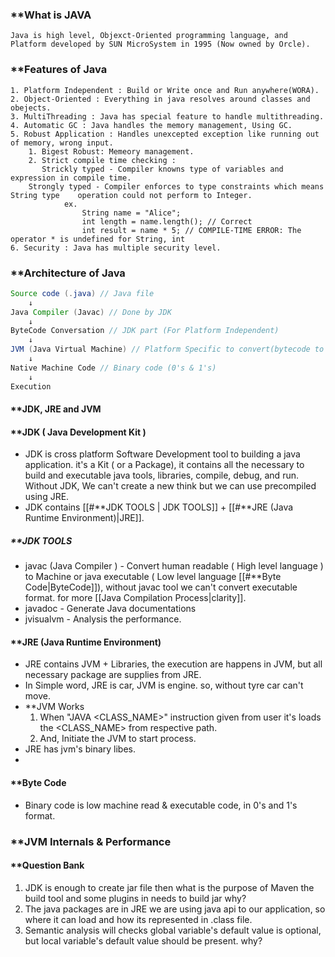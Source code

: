 ### **What is JAVA 

	Java is high level, Objexct-Oriented programming language, and Platform developed by SUN MicroSystem in 1995 (Now owned by Orcle).

### **Features of Java
	1. Platform Independent : Build or Write once and Run anywhere(WORA).
	2. Object-Oriented : Everything in java resolves around classes and obejects.
	3. MultiThreading : Java has special feature to handle multithreading.
	4. Automatic GC : Java handles the memory management, Using GC.
	5. Robust Application : Handles unexcepted exception like running out of memory, wrong input.
		1. Bigest Robust: Memeory management.
		2. Strict compile time checking : 
		   Strickly typed - Compiler knowns type of variables and expression in compile time. 
		Strongly typed - Compiler enforces to type constraints which means String type    operation could not perform to Integer. 
				ex. 
					String name = "Alice";
					int length = name.length(); // Correct
					int result = name * 5; // COMPILE-TIME ERROR: The operator * is undefined for String, int
	6. Security : Java has multiple security level.

### **Architecture of Java 

``` java
Source code (.java) // Java file
	↓
Java Compiler (Javac) // Done by JDK
	↓
ByteCode Conversation // JDK part (For Platform Independent)
	↓
JVM (Java Virtual Machine) // Platform Specific to convert(bytecode to binary code) & execute.
	↓
Native Machine Code // Binary code (0's & 1's)
	↓
Execution
```

#### **JDK, JRE and JVM

#### **JDK ( Java Development Kit )

- JDK is cross platform Software Development tool to building a java application. it's a Kit ( or a Package), it contains all the necessary to build and executable java tools, libraries, compile, debug, and run. Without JDK, We can't create a new think but we can use precompiled using JRE.
- JDK contains [[#**JDK TOOLS | JDK TOOLS]] + [[#**JRE (Java Runtime Environment)|JRE]].

##### **JDK TOOLS
- javac (Java Compiler ) - Convert human readable ( High level language ) to Machine or java executable ( Low level language [[#**Byte Code|ByteCode]]), without javac tool we can't convert executable format. for more [[Java Compilation Process|clarity]].
- javadoc - Generate Java documentations
- jvisualvm - Analysis the performance.
#### **JRE (Java Runtime Environment)
- JRE contains JVM + Libraries, the execution are happens in JVM, but all necessary package are supplies from JRE.
- In Simple word, JRE is car, JVM is engine. so, without tyre car can't move.
- **JVM Works
	1. When "JAVA <CLASS_NAME>" instruction given from user it's loads the <CLASS_NAME> from respective path.
	2. And, Initiate the JVM to start process.
- JRE has jvm's binary libes.
- 

#### **Byte Code 
- Binary code is low machine read & executable code, in 0's and 1's format.
### **JVM Internals & Performance 


#### **Question Bank
1. JDK is enough to create jar file then what is the purpose of Maven the build tool and some plugins in needs to build jar why?
2. The java packages are in JRE we are using java api to our application, so where it can load and how its represented in .class file.
3. Semantic analysis will checks global variable's default value is optional, but local variable's default value should be present. why?